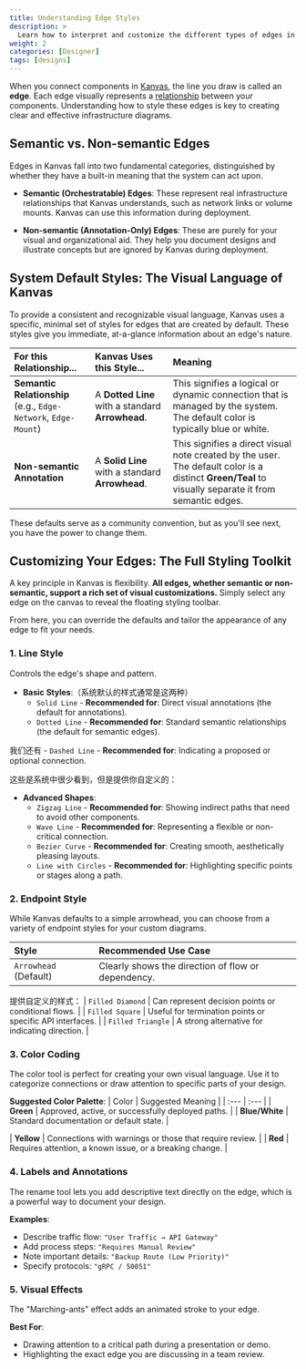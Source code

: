 ```yaml
---
title: Understanding Edge Styles
description: >
  Learn how to interpret and customize the different types of edges in Kanvas to represent relationships between components in your infrastructure designs.
weight: 2
categories: [Designer]
tags: [designs]
---
```


When you connect components in [Kanvas](https://kanvas.new/), the line you draw is called an **edge**. Each edge visually represents a [relationship]({https://docs.meshery.io/concepts/logical/relationships) between your components. Understanding how to style these edges is key to creating clear and effective infrastructure diagrams.

## Semantic vs. Non-semantic Edges

Edges in Kanvas fall into two fundamental categories, distinguished by whether they have a built-in meaning that the system can act upon.

- **Semantic (Orchestratable) Edges**: These represent real infrastructure relationships that Kanvas understands, such as network links or volume mounts. Kanvas can use this information during deployment.

- **Non-semantic (Annotation-Only) Edges**: These are purely for your visual and organizational aid. They help you document designs and illustrate concepts but are ignored by Kanvas during deployment.

## System Default Styles: The Visual Language of Kanvas

To provide a consistent and recognizable visual language, Kanvas uses a specific, minimal set of styles for edges that are created by default. These styles give you immediate, at-a-glance information about an edge's nature.

| For this Relationship... | Kanvas Uses this Style... | Meaning |
| :--- | :--- | :--- |
| **Semantic Relationship**<br>(e.g., `Edge-Network`, `Edge-Mount`) | A **Dotted Line** with a standard **Arrowhead**. | This signifies a logical or dynamic connection that is managed by the system. The default color is typically blue or white. |
| **Non-semantic Annotation** | A **Solid Line** with a standard **Arrowhead**. | This signifies a direct visual note created by the user. The default color is a distinct **Green/Teal** to visually separate it from semantic edges. |

These defaults serve as a community convention, but as you'll see next, you have the power to change them.

## Customizing Your Edges: The Full Styling Toolkit

A key principle in Kanvas is flexibility. **All edges, whether semantic or non-semantic, support a rich set of visual customizations.** Simply select any edge on the canvas to reveal the floating styling toolbar.

From here, you can override the defaults and tailor the appearance of any edge to fit your needs.

### 1. Line Style

Controls the edge's shape and pattern.

- **Basic Styles**:（系统默认的样式通常是这两种）
  - `Solid Line` - **Recommended for**: Direct visual annotations (the default for annotations).
  - `Dotted Line` - **Recommended for**: Standard semantic relationships (the default for semantic edges).

我们还有
    - `Dashed Line` - **Recommended for**: Indicating a proposed or optional connection.

这些是系统中很少看到，但是提供你自定义的：
- **Advanced Shapes**:
  - `Zigzag Line` - **Recommended for**: Showing indirect paths that need to avoid other components.
  - `Wave Line` - **Recommended for**: Representing a flexible or non-critical connection.
  - `Bezier Curve` - **Recommended for**: Creating smooth, aesthetically pleasing layouts.
  - `Line with Circles` - **Recommended for**: Highlighting specific points or stages along a path.

### 2. Endpoint Style

While Kanvas defaults to a simple arrowhead, you can choose from a variety of endpoint styles for your custom diagrams.

| Style | Recommended Use Case |
| :--- | :--- |
| `Arrowhead` (Default) | Clearly shows the direction of flow or dependency. |

提供自定义的样式：
| `Filled Diamond` | Can represent decision points or conditional flows. |
| `Filled Square` | Useful for termination points or specific API interfaces. |
| `Filled Triangle` | A strong alternative for indicating direction. |

### 3. Color Coding

The color tool is perfect for creating your own visual language. Use it to categorize connections or draw attention to specific parts of your design.

**Suggested Color Palette**:
| Color | Suggested Meaning |
| :--- | :--- |
| **Green** | Approved, active, or successfully deployed paths. |
| **Blue/White** | Standard documentation or default state. |

| **Yellow** | Connections with warnings or those that require review. |
| **Red** | Requires attention, a known issue, or a breaking change. |

### 4. Labels and Annotations

The rename tool lets you add descriptive text directly on the edge, which is a powerful way to document your design.

**Examples**:
- Describe traffic flow: `"User Traffic → API Gateway"`
- Add process steps: `"Requires Manual Review"`
- Note important details: `"Backup Route (Low Priority)"`
- Specify protocols: `"gRPC / 50051"`

### 5. Visual Effects

The "Marching-ants" effect adds an animated stroke to your edge.

**Best For**:
- Drawing attention to a critical path during a presentation or demo.
- Highlighting the exact edge you are discussing in a team review.